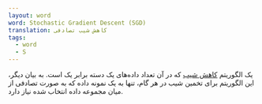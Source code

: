 ```yaml
---
layout: word
word: Stochastic Gradient Descent (SGD)
translation: کاهش شیب تصادفی
tags:
  - word
  - S
---
```

یک الگوریتم [کاهش شیب](/G/gradient_descent) که در آن تعداد داده‌های یک دسته برابر یک است. به بیان دیگر، این الگوریتم برای تخمین شیب در هر گام، تنها به یک نمونه داده که به صورت تصادفی از میان مجموعه داده انتخاب شده نیاز دارد.